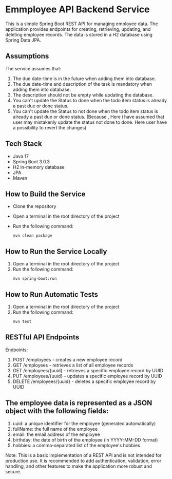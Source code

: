 # Emmployee API Backend Service
This is a simple Spring Boot REST API for managing employee data. The application provides endpoints for creating, retrieving, updating, and deleting employee records. The data is stored in a H2 database using Spring Data JPA.


## **Assumptions**

The service assumes that:

1.  The due date-time is in the future when adding them into database.
2.  The due date-time and description of the task is mandatory when adding them into database.
3.  The description should not be empty while updating the database.
4.  You can't update the Status to done  when the todo item status is already a past due or done status.
5.  You can't update the Status to not done  when the todo item status is already a past due or done status. (Because , Here i have assumed that user may mistakenly update the status not done  to done. Here user have a possibility to revert the changes)



## **Tech Stack**

- Java 17
- Spring Boot 3.0.3
- H2 in-memory database
- JPA
- Maven


## **How to Build the Service**

- Clone the repository

- Open a terminal in the root directory of the project

- Run the following command:
  ```
  mvn clean package
  ```




## **How to Run the Service Locally**

1. Open a terminal in the root directory of the project
2. Run the following command:
   ```
   mvn spring-boot:run
   ```
## **How to Run Automatic Tests**

1. Open a terminal in the root directory of the project
2. Run the following command:
   ```
   mvn test
   ```

## **RESTful API Endpoints**

Endpoints:

1. POST /employees - creates a new employee record
2. GET /employees - retrieves a list of all employee records
3. GET /employees/{uuid} - retrieves a specific employee record by UUID
4. PUT /employees/{uuid} - updates a specific employee record by UUID
5. DELETE /employees/{uuid} - deletes a specific employee record by UUID


## **The employee data is represented as a JSON object with the following fields:**

1. uuid: a unique identifier for the employee (generated automatically)
2. fullName: the full name of the employee
3. email: the email address of the employee
4. birthday: the date of birth of the employee (in YYYY-MM-DD format)
5. hobbies: a comma-separated list of the employee's hobbies

Note: This is a basic implementation of a REST API and is not intended for production use. It is recommended to add authentication, validation, error handling, and other features to make the application more robust and secure.
